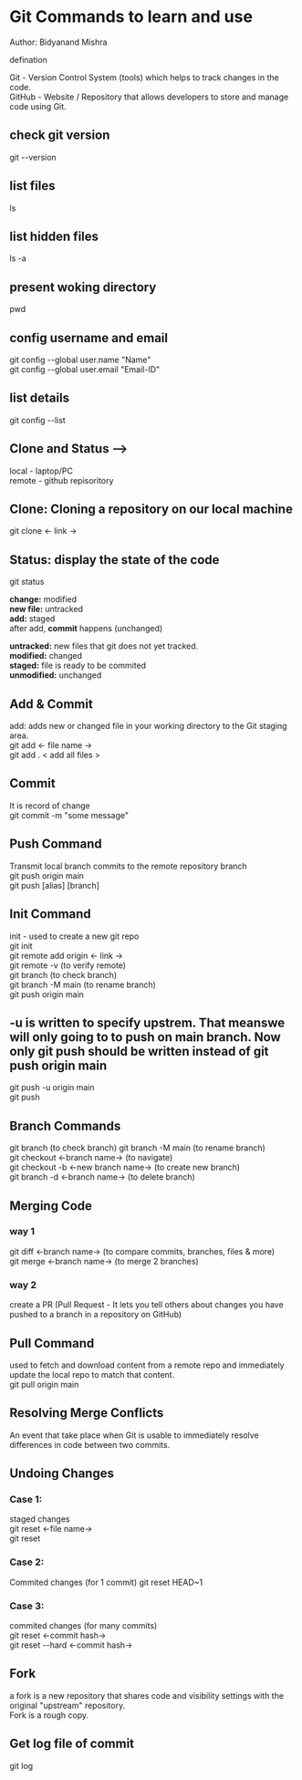 # Git Commands to learn and use

Author: Bidyanand Mishra <br/>

</h2>defination</h2>

Git - Version Control System (tools) which helps to track changes in the code. <br/>
GitHub - Website / Repository that allows developers to store and manage code using Git. <br/>

<h2>check git version</h2>

git --version <br/>

<h2>list files</h2>

ls <br/>

<h2>list hidden files</h2>

ls -a <br/>

<h2>present woking directory</h2>

pwd <br/>

<h2>config username and email</h2>

git config --global user.name "Name" <br/>
git config --global user.email "Email-ID" <br/>

<h2>list details</h2>

git config --list <br/>

<h2>Clone and Status --></h2>

local - laptop/PC <br/>
remote - github repisoritory <br/>

<h2>Clone: Cloning a repository on our local machine</h2>

git clone <- link -> <br/>

<h2>Status: display the state of the code</h2>

git status <br/>

<b>change:</b> modified <br/>
<b>new file:</b> untracked <br/>
<b>add:</b> staged <br/>
after add, <b>commit</b> happens (unchanged) <br/>

<b>untracked:</b> new files that git does not yet tracked. <br/>
<b>modified:</b> changed <br/>
<b>staged:</b> file is ready to be commited <br/>
<b>unmodified:</b> unchanged <br/>

<h2>Add & Commit</h2>

add: adds new or changed file in your working directory to the Git staging area. <br/>
git add <- file name -> <br/>
git add . < add all files > <br/>

<h2>Commit </h2>
It is record of change <br/>
git commit -m "some message" <br/>

<h2>Push Command</h2>

Transmit local branch commits to the remote repository branch <br/>
git push origin main <br/>
git push [alias] [branch] <br/>

<h2>Init Command</h2>

init - used to create a new git repo <br/>
git init <br/>
git remote add origin <- link -> <br/>
git remote -v (to verify remote) <br/>
git branch (to check branch) <br/>
git branch -M main (to rename branch) <br/>
git push origin main <br/>

<h2>-u is written to specify upstrem. That meanswe will only going to to push on main branch. Now only git push should be written instead of git push origin main </h2>

git push -u origin main <br/>
git push

<h2>Branch Commands</h2>

git branch (to check branch)
git branch -M main (to rename branch) <br/>
git checkout <-branch name-> (to navigate) <br/>
git checkout -b <-new branch name-> (to create new branch) <br/>
git branch -d <-branch name-> (to delete branch) <br/>

<h2>Merging Code</h2>
<h3>way 1</h3>
git diff <-branch name-> (to compare commits, branches, files & more) <br/>
git merge <-branch name-> (to merge 2 branches) <br/>

<h3>way 2</h3>
create a PR (Pull Request - It lets you tell others about changes you have pushed to a branch in a repository on GitHub)

<h2>Pull Command</h2>
used to fetch and download content from a remote repo and immediately update the local repo to match that content. <br/>
git pull origin main

<h2>Resolving Merge Conflicts</h2>
An event that take place when Git is usable to immediately resolve differences in code between two commits.

<h2>Undoing Changes</h2>
<h3>Case 1:</h3> staged changes <br/>
git reset <-file name-> <br/>
git reset <br/>

<h3>Case 2:</h3> Commited changes (for 1 commit)
git reset HEAD~1 <br/>

<h3>Case 3:</h3> commited changes (for many commits) <br/>
git reset <-commit hash-> <br/>
git reset --hard <-commit hash-> <br/>

<h2>Fork</h2>
a fork is a new repository that shares code and visibility settings with the original "upstream" repository. <br/>
Fork is a rough copy. <br/>

<h2>Get  log file of commit</h2>
git log
